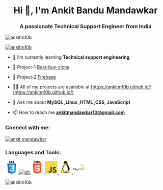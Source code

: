 <h1 align="center">Hi 👋, I'm Ankit Bandu Mandawkar</h1>
<h3 align="center">A passionate Technical Support Engineer from India</h3>

<p align="left"> <img src="https://komarev.com/ghpvc/?username=ankitm10b&label=Profile%20views&color=0e75b6&style=flat" alt="ankitm10b" /> </p>

<p align="left"> <a href="https://github.com/ryo-ma/github-profile-trophy"><img src="https://github-profile-trophy.vercel.app/?username=ankitm10b" alt="ankitm10b" /></a> </p>

- 🌱 I’m currently learning **Technical support engineering**

- 👯 Project-1 [Best-buy-clone](https://thriving-duckanoo-d67451.netlify.app)

- 👯 Project-2 [Firebase](https://comfy-pie-9f7719.netlify.app)

- 👨‍💻 All of my projects are available at [https://ankitm10b.github.io/](https://ankitm10b.github.io/)

- 💬 Ask me about **MySQL ,Linux ,HTML ,CSS, JavaScript**

- 📫 How to reach me **ankitmandawkar10@gmail.com**

<h3 align="left">Connect with me:</h3>
<p align="left">
<a href="https://linkedin.com/in/ankit mandawkar" target="blank"><img align="center" src="https://raw.githubusercontent.com/rahuldkjain/github-profile-readme-generator/master/src/images/icons/Social/linked-in-alt.svg" alt="ankit mandawkar" height="30" width="40" /></a>
</p>

<h3 align="left">Languages and Tools:</h3>
<p align="left"> <a href="https://www.w3schools.com/css/" target="_blank" rel="noreferrer"> <img src="https://raw.githubusercontent.com/devicons/devicon/master/icons/css3/css3-original-wordmark.svg" alt="css3" width="40" height="40"/> </a> <a href="https://git-scm.com/" target="_blank" rel="noreferrer"> <img src="https://www.vectorlogo.zone/logos/git-scm/git-scm-icon.svg" alt="git" width="40" height="40"/> </a> <a href="https://www.w3.org/html/" target="_blank" rel="noreferrer"> <img src="https://raw.githubusercontent.com/devicons/devicon/master/icons/html5/html5-original-wordmark.svg" alt="html5" width="40" height="40"/> </a> <a href="https://developer.mozilla.org/en-US/docs/Web/JavaScript" target="_blank" rel="noreferrer"> <img src="https://raw.githubusercontent.com/devicons/devicon/master/icons/javascript/javascript-original.svg" alt="javascript" width="40" height="40"/> </a> <a href="https://www.linux.org/" target="_blank" rel="noreferrer"> <img src="https://raw.githubusercontent.com/devicons/devicon/master/icons/linux/linux-original.svg" alt="linux" width="40" height="40"/> </a> <a href="https://www.mysql.com/" target="_blank" rel="noreferrer"> <img src="https://raw.githubusercontent.com/devicons/devicon/master/icons/mysql/mysql-original-wordmark.svg" alt="mysql" width="40" height="40"/> </a> </p>

<p><img align="center" src="https://github-readme-streak-stats.herokuapp.com/?user=ankitm10b&" alt="ankitm10b" /></p>
